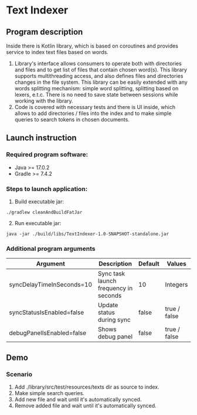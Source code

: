 # Text Indexer

## Program description
Inside there is Kotlin library, which is based on coroutines and provides service to index text files based on words.
1. Library's interface allows consumers to operate both with directories and files and to get list of files that 
contain chosen word(s). This library supports multithreading access, and also defines files and directories changes 
in the file system. This library can be easily extended with any words splitting mechanism: simple word splitting,
splitting based on lexers, e.t.c. There is no need to save state between sessions while working with the library.
2. Code is covered with necessary tests and there is UI inside, which allows to add directories / files into the index and 
to make simple queries to search tokens in chosen documents.

## Launch instruction

### Required program software:
* Java >= 17.0.2
* Gradle >= 7.4.2

### Steps to launch application:
1. Build executable jar:

`./gradlew cleanAndBuildFatJar`

2. Run executable jar:

`java -jar ./build/libs/TextIndexer-1.0-SNAPSHOT-standalone.jar`

### Additional program arguments

| Argument                  | Description                           | Default | Values       |
|---------------------------|---------------------------------------|---------|--------------|
| syncDelayTimeInSeconds=10 | Sync task launch frequency in seconds | 10      | Integers     |
| syncStatusIsEnabled=false | Update status during sync             | false   | true / false |
| debugPanelIsEnabled=false | Shows debug panel                     | false   | true / false |


## Demo

### Scenario
1. Add ./library/src/test/resources/texts dir as source to index.
2. Make simple search queries.
3. Add new file and wait until it's automatically synced.
4. Remove added file and wait until it's automatically synced.